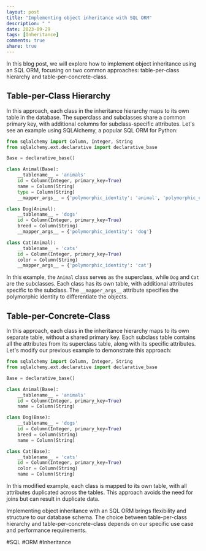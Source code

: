 ```yaml
---
layout: post
title: "Implementing object inheritance with SQL ORM"
description: " "
date: 2023-09-29
tags: [Inheritance]
comments: true
share: true
---
```


In this blog post, we will explore how to implement object inheritance using an SQL ORM, focusing on two common approaches: table-per-class hierarchy and table-per-concrete-class.

## Table-per-Class Hierarchy

In this approach, each class in the inheritance hierarchy maps to its own table in the database. The superclass and subclasses share a common primary key, with additional columns for subclass-specific attributes. Let's see an example using SQLAlchemy, a popular SQL ORM for Python:

```python
from sqlalchemy import Column, Integer, String
from sqlalchemy.ext.declarative import declarative_base

Base = declarative_base()

class Animal(Base):
    __tablename__ = 'animals'
    id = Column(Integer, primary_key=True)
    name = Column(String)
    type = Column(String)
    __mapper_args__ = {'polymorphic_identity': 'animal', 'polymorphic_on': type}

class Dog(Animal):
    __tablename__ = 'dogs'
    id = Column(Integer, primary_key=True)
    breed = Column(String)
    __mapper_args__ = {'polymorphic_identity': 'dog'}

class Cat(Animal):
    __tablename__ = 'cats'
    id = Column(Integer, primary_key=True)
    color = Column(String)
    __mapper_args__ = {'polymorphic_identity': 'cat'}
```

In this example, the `Animal` class serves as the superclass, while `Dog` and `Cat` are the subclasses. Each class has its own table, with additional attributes specific to the subclass. The `__mapper_args__` attribute specifies the polymorphic identity to differentiate the objects.

## Table-per-Concrete-Class

In this approach, each class in the inheritance hierarchy maps to its own separate table, without a shared primary key. Each subclass table contains all the attributes from its superclass table, along with its specific attributes. Let's modify our previous example to demonstrate this approach:

```python
from sqlalchemy import Column, Integer, String
from sqlalchemy.ext.declarative import declarative_base

Base = declarative_base()

class Animal(Base):
    __tablename__ = 'animals'
    id = Column(Integer, primary_key=True)
    name = Column(String)

class Dog(Base):
    __tablename__ = 'dogs'
    id = Column(Integer, primary_key=True)
    breed = Column(String)
    name = Column(String)

class Cat(Base):
    __tablename__ = 'cats'
    id = Column(Integer, primary_key=True)
    color = Column(String)
    name = Column(String)
```

In this modified example, each class is mapped to its own table, with all attributes duplicated across the tables. This approach avoids the need for joins but can result in duplicate data.

Implementing object inheritance with an SQL ORM brings flexibility and structure to our database schema. The choice between table-per-class hierarchy and table-per-concrete-class depends on our specific use case and performance requirements.

#SQL #ORM #Inheritance